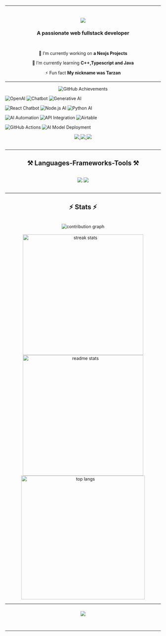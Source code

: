 <hr/>

<h1 align="center">
    <img src="https://readme-typing-svg.herokuapp.com/?font=Righteous&size=35&center=true&vCenter=true&width=500&height=70&duration=4000&lines=Hi+There!+👋;+I'm+Dark+Moon!;" />
</h1>

<h3 align="center">A passionate web fullstack developer</h3>

<br/>

<div align="center">
 
 🔭 I’m currently working on **a Nexjs Projects**
 
 🌱 I’m currently learning **C++,Typescript and Java**

 ⚡ Fun fact **My nickname was Tarzan**
 
</div>

<hr/>
<div align="center">
    
![GitHub Achievements](https://img.shields.io/badge/GitHub-Achievements-blue?style=for-the-badge&logo=github)

</div>

![OpenAI](https://img.shields.io/badge/OpenAI-GPT--4-00A67E?style=for-the-badge&logo=openai&logoColor=white)
![Chatbot](https://img.shields.io/badge/AI%20Chatbot-Enabled-FF6F00?style=for-the-badge&logo=chatbot&logoColor=white)
![Generative AI](https://img.shields.io/badge/Generative%20AI-Powered-8A2BE2?style=for-the-badge&logo=openai&logoColor=white)

![React Chatbot](https://img.shields.io/badge/React%20Chatbot-Built%20with%20React-blue?style=for-the-badge&logo=react)
![Node.js AI](https://img.shields.io/badge/Node.js%20AI-Backend%20Processing-brightgreen?style=for-the-badge&logo=nodedotjs)
![Python AI](https://img.shields.io/badge/Python%20AI-Machine%20Learning-FFD43B?style=for-the-badge&logo=python&logoColor=blue)

![AI Automation](https://img.shields.io/badge/AI%20Automation-Enabled-FF4081?style=for-the-badge&logo=automation&logoColor=white)
![API Integration](https://img.shields.io/badge/API%20Integration-Seamless-orange?style=for-the-badge&logo=api&logoColor=white)
![Airtable](https://img.shields.io/badge/Airtable-Automation-yellow?style=for-the-badge&logo=airtable&logoColor=black)

![GitHub Actions](https://img.shields.io/badge/GitHub%20Actions-CI%2FCD-2088FF?style=for-the-badge&logo=githubactions&logoColor=white)
![AI Model Deployment](https://img.shields.io/badge/AI%20Model%20Deployment-Docker%20%7C%20Kubernetes-blue?style=for-the-badge&logo=docker&logoColor=white)

<div align="center"> 
  <a href="mailto:dark810moon@gmail.com">
    <img src="https://img.shields.io/badge/Gmail-333333?style=for-the-badge&logo=gmail&logoColor=red" />
  </a>
  <a href="https://linkedin.com/in/darkmoon" target="_blank">
    <img src="https://img.shields.io/badge/LinkedIn-0077B5?style=for-the-badge&logo=linkedin&logoColor=white" target="_blank" />
  </a>
  <a href="https://darkmoonportfolio.vercel.app" target="_blank">
     <img src="https://img.shields.io/badge/Portfolio-FF5722?style=for-the-badge&logo=todoist&logoColor=white" target="_blank" /> <!-- sqlite, safari, google-chrome are other good icon options -->
  </a>
</div>
<br/>
<img align="center" scr="https://komarev.com/ghpvc/?username=YOUR_USERNAME&color=blue" />
 <hr/>
 
<h2 align="center">⚒️ Languages-Frameworks-Tools ⚒️</h2>
<br/>
<div align="center">
    <img src="https://skillicons.dev/icons?i=react,bootstrap,mui,html,css,vscode,github,figma,tailwind,git,r" />
    <img src="https://skillicons.dev/icons?i=nodejs,python,javascript,typescript,express,firebase,mongodb,java,nextjs,mysql" /><br>
</div>

<br/>
<hr/>

<h2 align="center">⚡ Stats ⚡</h2>
<br>
<div align="center">
<img  src="https://raw.githubusercontent.com/darkmoon810/darkmoon810/output/github-contribution-grid-snake.svg" alt="contribution graph" />
</div>
<br/>
<div align=center>
  <img width=390 src="https://github-readme-streak-stats-salesp07.vercel.app/?user=darkmoon810&count_private=true&theme=react&border_radius=10" alt="streak stats"/>
  <img width=390 src="https://github-readme-stats-salesp07.vercel.app/api?username=darkmoon810&count_private=true&show_icons=true&theme=react&rank_icon=github&border_radius=10" alt="readme stats" />
  <br/>
  <img width=400 src="https://github-readme-stats.vercel.app/api/top-langs/?username=darkmoon810&layout=compact&theme=react&count_private=true" alt="top langs" />
</div>

<hr/>


<h3 align="center">
    <img src="https://readme-typing-svg.herokuapp.com/?font=Righteous&size=25&center=true&vCenter=true&width=500&height=70&duration=4000&lines=Thanks+for+visiting!+✌️;+Shoot+me+a+message!;I'm+always+down+to+collab+:)">
</h3>

<br/>
<hr/>
